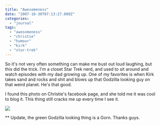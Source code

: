 ```yaml
---
title: "Awesomeness"
date: "2007-10-30T07:13:27.000Z"
categories: 
  - "journal"
tags: 
  - "awesomeness"
  - "christie"
  - "humour"
  - "kirk"
  - "star-trek"
---
```


So it's not very often something can make me bust out loud laughing, but this did the trick. I'm a closet Star Trek nerd, and used to sit around and watch episodes with my dad growing up. One of my favorites is when Kirk takes sand and rocks and shit and blows up that Godzilla looking guy on that weird planet. He's that good.

I found this photo on Christie's facebook page, and she told me it was cool to blog it. This thing still cracks me up every time I see it.

![](images/n122609665_31744058_2113.jpg)

\*\* Update, the green Godzilla looking thing is a Gorn. Thanks guys.
